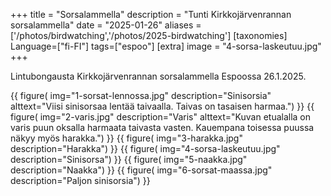 +++
title = "Sorsalammella"
description = "Tunti Kirkkojärvenrannan sorsalammella"
date = "2025-01-26"
aliases = ['/photos/birdwatching','/photos/2025-birdwatching']
[taxonomies]
Language=["fi-FI"]
tags=["espoo"]
[extra]
image = "4-sorsa-laskeutuu.jpg"
+++

Lintubongausta Kirkkojärvenrannan sorsalammella Espoossa 26.1.2025.

{{
    figure(
        img="1-sorsat-lennossa.jpg"
        description="Sinisorsia"
        alttext="Viisi sinisorsaa lentää taivaalla. Taivas on tasaisen harmaa.")
}}
{{
    figure(
        img="2-varis.jpg"
        description="Varis"
        alttext="Kuvan etualalla on varis puun oksalla harmaata taivasta vasten. Kauempana toisessa puussa näkyy myös harakka.")
}}
{{
    figure(
        img="3-harakka.jpg"
        description="Harakka")
}}
{{
    figure(
        img="4-sorsa-laskeutuu.jpg"
        description="Sinisorsa")
}}
{{
    figure(
        img="5-naakka.jpg"
        description="Naakka")
}}
{{
    figure(
        img="6-sorsat-maassa.jpg"
        description="Paljon sinisorsia")
}}
